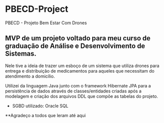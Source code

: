 # PBECD-Project
PBECD - Projeto Bem Estar Com Drones

## MVP de um projeto voltado para meu curso de graduação de Análise e Desenvolvimento de Sistemas.

Nele tive a ideia de trazer um esboço de um sistema que utiliza drones para entrega e distribuição de medicamentos 
para aqueles que necessitam do atendimento a domicílio.

Utilizei da linguagem Java junto com o framework Hibernate JPA para a persistência de dados através de classes/entidades criadas após 
a modelagem e criação dos arquivos DDL que compõe as tabelas do projeto.

- SGBD utilizado: Oracle SQL

**Agradeço a todos que leram até aqui
